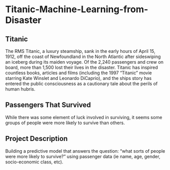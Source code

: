 # Titanic-Machine-Learning-from-Disaster

## Titanic
The RMS Titanic, a luxury steamship, sank in the early hours of April 15, 1912, off the coast of Newfoundland in the North Atlantic after sideswiping an iceberg during its maiden voyage. Of the 2,240 passengers and crew on board, more than 1,500 lost their lives in the disaster. Titanic has inspired countless books, articles and films (including the 1997 “Titanic” movie starring Kate Winslet and Leonardo DiCaprio), and the ships story has entered the public consciousness as a cautionary tale about the perils of human hubris.




## Passengers That Survived
While there was some element of luck involved in surviving, it seems some groups of people were more likely to survive than others.



## Project Description
Building a predictive model that answers the question: “what sorts of people were more likely to survive?” using passenger data (ie name, age, gender, socio-economic class, etc).
